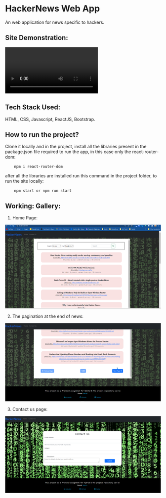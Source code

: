 # HackerNews Web App
An web application for news specific to hackers.

## Site Demonstration: 
<video src='https://github.com/yagyesh-bobde/Hacker-News/blob/main/src/assets/videos/working.mp4' ></video>  
## Tech Stack Used: 
HTML, CSS, Javascript, ReactJS, Bootstrap.

## How to run the project? 
Clone it locally and in the project, install all the libraries present in the package.json file required to run the app, in this case only the react-router-dom:
```
    npm i react-router-dom
```
after all the libraries are installed run this command in the project folder, to run the site locally:
```
    npm start or npm run start
```


## Working: Gallery: 
1. Home Page: 
<img src='https://github.com/yagyesh-bobde/Hacker-News/blob/main/src/assets/images/home.png' alt='home page'>

2. The pagination at the end of news:
<img src='https://github.com/yagyesh-bobde/Hacker-News/blob/main/src/assets/images/page.png' alt='page_function'>

3. Contact us page: 
<img src='https://github.com/yagyesh-bobde/Hacker-News/blob/main/src/assets/images/contact_us.png' alt='contact_us page'>
